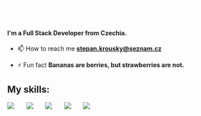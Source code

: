<h1 align="center" style="color: white">Hey 👋, I'm Štěpán Krouský</h1>
<h4>I'm a Full Stack Developer from Czechia.</h4>

- 📫 How to reach me **stepan.krousky@seznam.cz**

- ⚡ Fun fact **Bananas are berries, but strawberries are not.**

<h2>My skills:</h2>
<p>
    <img src="https://skillicons.dev/icons?i=js,ts" />
    &nbsp;&nbsp;&nbsp;&nbsp;&nbsp;
    <img src="https://skillicons.dev/icons?i=nextjs,tailwind" />
    &nbsp;&nbsp;&nbsp;&nbsp;&nbsp;
    <img src="https://skillicons.dev/icons?i=mysql,mongodb,postgres" />
    &nbsp;&nbsp;&nbsp;&nbsp;&nbsp;
    <img src="https://skillicons.dev/icons?i=express,nodejs" />
    &nbsp;&nbsp;&nbsp;&nbsp;&nbsp;
    <img src="https://skillicons.dev/icons?i=mui,figma" />
</p>
